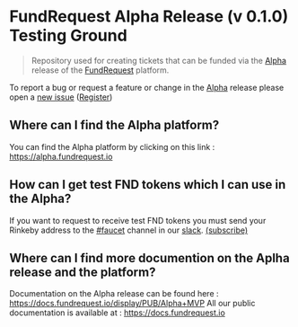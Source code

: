 # FundRequest Alpha Release (v 0.1.0) Testing Ground
> Repository used for creating tickets that can be funded via the [Alpha](https://alpha.fundrequest.io) release of the [FundRequest](https://fundrequest.io) platform. 


To report a bug or request a feature or change in the [Alpha](https://alpha.fundrequest.io) release please open a [new issue](https://gitlab.fundrequest.io/_public/alpha/issues/new) ([Register](https://gitlab.fundrequest.io/users/sign_in))


## Where can I find the Alpha platform?
You can find the Alpha platform by clicking on this link : https://alpha.fundrequest.io

## How can I get test FND tokens which I can use in the Alpha?
If you want to request to receive test FND tokens you must send your Rinkeby address to the [#faucet](https://fundrequest.slack.com/messages/faucet) channel in our [slack](https://fundrequest.slack.com). [(subscribe)](https://slack.fundrequest.io)

## Where can I find more documention on the Aplha release and the platform?
Documentation on the Alpha release can be found here : https://docs.fundrequest.io/display/PUB/Alpha+MVP
All our public documentation is available at : https://docs.fundrequest.io


